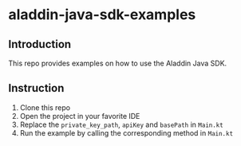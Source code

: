 # aladdin-java-sdk-examples

## Introduction

This repo provides examples on how to use the Aladdin Java SDK.

## Instruction
1. Clone this repo
2. Open the project in your favorite IDE
3. Replace the `private_key_path`, `apiKey` and `basePath` in `Main.kt`
4. Run the example by calling the corresponding method in `Main.kt`
